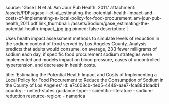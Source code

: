 source: 'Gase LN et al. Am Jour Pub Health. 2011.'
attachment: /assets/PDFs/gase-l-et-al_estimating-the-potential-health-impact-and-costs-of-implementing-a-local-policy-for-food-procurement_am-jour-pub-health_2011.pdf
link_thumbnail: /assets/Sodium/gase_estimating-the-potential-health-impact_jpg.jpg
pinned: false
description: |
  <p>Uses health impact assessment methods to simulate levels of reduction in the sodium content of food served by Los Angeles County. Analysis predicts that adults would consume, on average, 233 fewer milligrams of sodium each day, if specific food procurement sodium strategies were implemented and models impact on blood pressure, cases of uncontrolled hypertension, and decrease in health costs.<br>
  </p>
title: 'Estimating the Potential Health Impact and Costs of Implementing a Local Policy for Food Procurement to Reduce the Consumption of Sodium in the County of Los Angeles'
id: e7c608cb-4ed5-4449-aae7-fca88d1dadb1
country:
  - united-states
guidance-type:
  - scientific-literature
  - sodium-reduction
resource-region:
  - namerica
